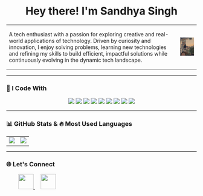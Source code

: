 <h1 align="center">Hey there! I'm Sandhya Singh</h1>

<table>
  <tr>
    <td>
      <p>
        A tech enthusiast with a passion for exploring creative and real-world applications of technology. Driven by curiosity and innovation, I enjoy solving problems, learning new technologies and refining my skills to build efficient, impactful solutions while continuously evolving in the dynamic tech landscape.   
      </p>
    </td>
    <td>
      <img src="https://raw.githubusercontent.com/sandhyaasingh/sandhyaasingh/main/Gif.gif" width="200">
    </td>
  </tr>
</table>  

---

### 🚀 I Code With  

<p align="center">

  <!-- Programming Languages -->
  <img src="https://skillicons.dev/icons?i=c,cpp,java,js,python" />

  <!-- Frontend Development -->
  <img src="https://skillicons.dev/icons?i=html,css,bootstrap,react,nextjs" />

  <!-- Backend Development -->
  <img src="https://skillicons.dev/icons?i=nodejs,express,flask" />

  <!-- AI/ML -->
  <img src="https://skillicons.dev/icons?i=pytorch,sklearn,tensorflow" />

  <!-- Databases -->
  <img src="https://skillicons.dev/icons?i=mongodb,postgres" />

  <!-- DevOps & Cloud -->
  <img src="https://skillicons.dev/icons?i=docker,aws,gcp,vercel" />

  <!-- Frameworks & Tools -->
  <img src="https://skillicons.dev/icons?i=git,github" />

  <!-- Testing & Software -->
  <img src="https://skillicons.dev/icons?i=selenium,postman" />

  <!-- Other -->
  <img src="https://skillicons.dev/icons?i=arduino,vscode,visualstudio" />

</p>

---

### 📊 GitHub Stats & 🔥 Most Used Languages  

<table align="center">
  <tr>
    <td>
      <img src="https://github-readme-stats.vercel.app/api?username=sandhyaasingh&show_icons=true&theme=tokyonight&count_private=true" />
    </td>
    <td>
      <img src="https://github-readme-stats.vercel.app/api/top-langs/?username=sandhyaasingh&layout=compact&theme=tokyonight" />
    </td>
  </tr>
</table>

---

### 🌐 Let's Connect  

<p align="left">
  &nbsp; &nbsp; &nbsp; &nbsp;
  <a href="https://www.linkedin.com/in/sandhyasinghm/" target="_blank" style="outline: none;">
    <img src="https://skillicons.dev/icons?i=linkedin" width="40" height="40"/>
  </a>
  &nbsp; &nbsp;
  <a href="mailto:sandhyasingh17073@gmail.com" style="outline: none;">
    <img src="https://upload.wikimedia.org/wikipedia/commons/7/7e/Gmail_icon_%282020%29.svg" width="40" height="40"/>
  </a>
</p>

